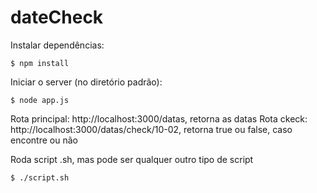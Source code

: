 # dateCheck


Instalar dependências:

```
$ npm install
```

Iniciar o server (no diretório padrão):

```
$ node app.js
```

Rota principal: http://localhost:3000/datas, retorna as datas
Rota ckeck: http://localhost:3000/datas/check/10-02, retorna true ou false, caso encontre ou não


Roda script .sh, mas pode ser qualquer outro tipo de script

```
$ ./script.sh 
```